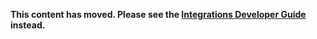 **This content has moved. Please see the [Integrations Developer Guide](https://www.elastic.co/guide/en/integrations-developer/current/developer-workflow-support-old-package.html) instead.**